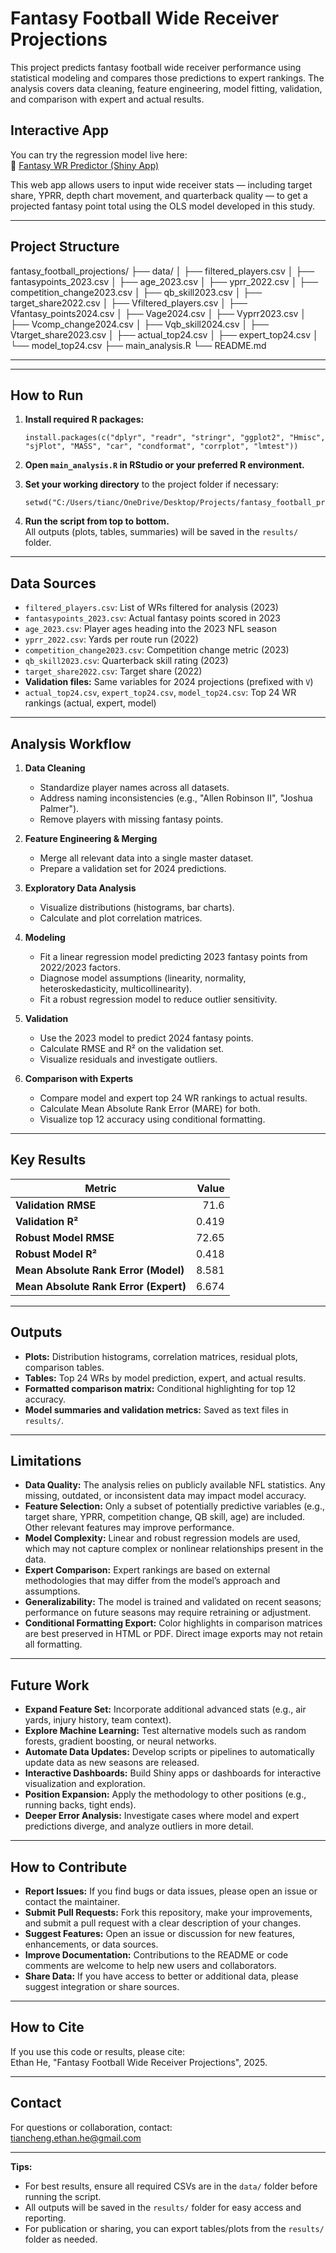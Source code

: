 # Fantasy Football Wide Receiver Projections

This project predicts fantasy football wide receiver performance using statistical modeling and compares those predictions to expert rankings. The analysis covers data cleaning, feature engineering, model fitting, validation, and comparison with expert and actual results.

## Interactive App

You can try the regression model live here:  
🔗 [Fantasy WR Predictor (Shiny App)](https://ehe07.shinyapps.io/ff_wr_predictor)

This web app allows users to input wide receiver stats — including target share, YPRR, depth chart movement, and quarterback quality — to get a projected fantasy point total using the OLS model developed in this study.


---

## Project Structure

fantasy_football_projections/
├── data/
│ ├── filtered_players.csv
│ ├── fantasypoints_2023.csv
│ ├── age_2023.csv
│ ├── yprr_2022.csv
│ ├── competition_change2023.csv
│ ├── qb_skill2023.csv
│ ├── target_share2022.csv
│ ├── Vfiltered_players.csv
│ ├── Vfantasy_points2024.csv
│ ├── Vage2024.csv
│ ├── Vyprr2023.csv
│ ├── Vcomp_change2024.csv
│ ├── Vqb_skill2024.csv
│ ├── Vtarget_share2023.csv
│ ├── actual_top24.csv
│ ├── expert_top24.csv
│ └── model_top24.csv
├── main_analysis.R
└── README.md


---


---

## How to Run

1. **Install required R packages:**
    ```
    install.packages(c("dplyr", "readr", "stringr", "ggplot2", "Hmisc", "sjPlot", "MASS", "car", "condformat", "corrplot", "lmtest"))
    ```

2. **Open `main_analysis.R` in RStudio or your preferred R environment.**

3. **Set your working directory** to the project folder if necessary:
    ```
    setwd("C:/Users/tianc/OneDrive/Desktop/Projects/fantasy_football_projections")
    ```

4. **Run the script from top to bottom.**  
   All outputs (plots, tables, summaries) will be saved in the `results/` folder.

---

## Data Sources

- `filtered_players.csv`: List of WRs filtered for analysis (2023)
- `fantasypoints_2023.csv`: Actual fantasy points scored in 2023
- `age_2023.csv`: Player ages heading into the 2023 NFL season
- `yprr_2022.csv`: Yards per route run (2022)
- `competition_change2023.csv`: Competition change metric (2023)
- `qb_skill2023.csv`: Quarterback skill rating (2023)
- `target_share2022.csv`: Target share (2022)
- **Validation files:** Same variables for 2024 projections (prefixed with `V`)
- `actual_top24.csv`, `expert_top24.csv`, `model_top24.csv`: Top 24 WR rankings (actual, expert, model)

---

## Analysis Workflow

1. **Data Cleaning**
   - Standardize player names across all datasets.
   - Address naming inconsistencies (e.g., "Allen Robinson II", "Joshua Palmer").
   - Remove players with missing fantasy points.

2. **Feature Engineering & Merging**
   - Merge all relevant data into a single master dataset.
   - Prepare a validation set for 2024 predictions.

3. **Exploratory Data Analysis**
   - Visualize distributions (histograms, bar charts).
   - Calculate and plot correlation matrices.

4. **Modeling**
   - Fit a linear regression model predicting 2023 fantasy points from 2022/2023 factors.
   - Diagnose model assumptions (linearity, normality, heteroskedasticity, multicollinearity).
   - Fit a robust regression model to reduce outlier sensitivity.

5. **Validation**
   - Use the 2023 model to predict 2024 fantasy points.
   - Calculate RMSE and R² on the validation set.
   - Visualize residuals and investigate outliers.

6. **Comparison with Experts**
   - Compare model and expert top 24 WR rankings to actual results.
   - Calculate Mean Absolute Rank Error (MARE) for both.
   - Visualize top 12 accuracy using conditional formatting.

---

## Key Results

| Metric                              | Value   |
|--------------------------------------|--------:|
| **Validation RMSE**                  | 71.6    |
| **Validation R²**                    | 0.419   |
| **Robust Model RMSE**                | 72.65   |
| **Robust Model R²**                  | 0.418   |
| **Mean Absolute Rank Error (Model)** | 8.581   |
| **Mean Absolute Rank Error (Expert)**| 6.674   |

---

## Outputs

- **Plots:** Distribution histograms, correlation matrices, residual plots, comparison tables.
- **Tables:** Top 24 WRs by model prediction, expert, and actual results.
- **Formatted comparison matrix:** Conditional highlighting for top 12 accuracy.
- **Model summaries and validation metrics:** Saved as text files in `results/`.

---

## Limitations

- **Data Quality:** The analysis relies on publicly available NFL statistics. Any missing, outdated, or inconsistent data may impact model accuracy.
- **Feature Selection:** Only a subset of potentially predictive variables (e.g., target share, YPRR, competition change, QB skill, age) are included. Other relevant features may improve performance.
- **Model Complexity:** Linear and robust regression models are used, which may not capture complex or nonlinear relationships present in the data.
- **Expert Comparison:** Expert rankings are based on external methodologies that may differ from the model’s approach and assumptions.
- **Generalizability:** The model is trained and validated on recent seasons; performance on future seasons may require retraining or adjustment.
- **Conditional Formatting Export:** Color highlights in comparison matrices are best preserved in HTML or PDF. Direct image exports may not retain all formatting.

---

## Future Work

- **Expand Feature Set:** Incorporate additional advanced stats (e.g., air yards, injury history, team context).
- **Explore Machine Learning:** Test alternative models such as random forests, gradient boosting, or neural networks.
- **Automate Data Updates:** Develop scripts or pipelines to automatically update data as new seasons are released.
- **Interactive Dashboards:** Build Shiny apps or dashboards for interactive visualization and exploration.
- **Position Expansion:** Apply the methodology to other positions (e.g., running backs, tight ends).
- **Deeper Error Analysis:** Investigate cases where model and expert predictions diverge, and analyze outliers in more detail.

---

## How to Contribute

- **Report Issues:** If you find bugs or data issues, please open an issue or contact the maintainer.
- **Submit Pull Requests:** Fork this repository, make your improvements, and submit a pull request with a clear description of your changes.
- **Suggest Features:** Open an issue or discussion for new features, enhancements, or data sources.
- **Improve Documentation:** Contributions to the README or code comments are welcome to help new users and collaborators.
- **Share Data:** If you have access to better or additional data, please suggest integration or share sources.

---


## How to Cite

If you use this code or results, please cite:  
Ethan He, "Fantasy Football Wide Receiver Projections", 2025.

---

## Contact

For questions or collaboration, contact:  
tiancheng.ethan.he@gmail.com

---

**Tips:**
- For best results, ensure all required CSVs are in the `data/` folder before running the script.
- All outputs will be saved in the `results/` folder for easy access and reporting.
- For publication or sharing, you can export tables/plots from the `results/` folder as needed.
